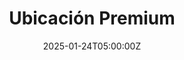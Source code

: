 ---
title: "Ubicación Premium"
meta_title: "Consultorios en Belgrano - Ubicación Estratégica"
description: "Ubicación privilegiada en Belgrano con excelente accesibilidad en transporte público y habilitación oficial del Ministerio de Salud CABA."
date: 2025-01-24T05:00:00Z
image: "/images/services/service-1.png"
categories: ["ubicacion"]
featured_in_homepage: false
features:
  - name: "Habilitación oficial"
    description: "Todos nuestros consultorios cuentan con la habilitación correspondiente del Ministerio de Salud de la Ciudad Autónoma de Buenos Aires."
  - name: "Excelente conectividad"
    description: "15 líneas de colectivo, Subte Línea D a 5 minutos y tren Mitre a 12 minutos. Fácil acceso desde toda la ciudad."
  - name: "Totalmente accesible"
    description: "Planta baja con rampa de acceso, sin barreras arquitectónicas. Accesibilidad completa para profesionales y pacientes."
draft: true
---